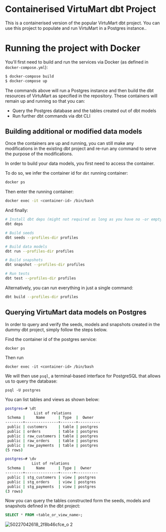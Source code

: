 # Containerised VirtuMart dbt Project
This is a containerised version of the popular 
 VirtuMart dbt project. 
You can use this project to populate and run VirtuMart in a Postgres instance..

# Running the project with Docker
You'll first need to build and run the services via Docker (as defined in `docker-compose.yml`):
```bash
$ docker-compose build
$ docker-compose up
```

The commands above will run a Postgres instance and then build the dbt resources of VirtuMart as specified in the 
repository. These containers will remain up and running so that you can:
- Query the Postgres database and the tables created out of dbt models
- Run further dbt commands via dbt CLI


## Building additional or modified data models
Once the containers are up and running, you can still make any modifications in the existing dbt project 
and re-run any command to serve the purpose of the modifications. 

In order to build your data models, you first need to access the container.

To do so, we infer the container id for `dbt` running container:
```bash
docker ps
```

Then enter the running container:
```bash
docker exec -it <container-id> /bin/bash
```

And finally:

```bash
# Install dbt deps (might not required as long as you have no -or empty- `dbt_packages.yml` file)
dbt deps

# Build seeds
dbt seeds --profiles-dir profiles

# Build data models
dbt run --profiles-dir profiles

# Build snapshots
dbt snapshot --profiles-dir profiles

# Run tests
dbt test --profiles-dir profiles
```

Alternatively, you can run everything in just a single command:

```bash
dbt build --profiles-dir profiles
```

## Querying VirtuMart data models on Postgres
In order to query and verify the seeds, models and snapshots created in the dummy dbt project, simply follow the 
steps below. 

Find the container id of the postgres service:
```commandline
docker ps 
```

Then run 
```commandline
docker exec -it <container-id> /bin/bash
```

We will then use `psql`, a terminal-based interface for PostgreSQL that allows us to query the database:
```commandline
psql -U postgres
```

You can list tables and views as shown below:
```bash
postgres=# \dt
             List of relations
 Schema |     Name      | Type  |  Owner   
--------+---------------+-------+----------
 public | customers     | table | postgres
 public | orders        | table | postgres
 public | raw_customers | table | postgres
 public | raw_orders    | table | postgres
 public | raw_payments  | table | postgres
(5 rows)

postgres=# \dv
            List of relations
 Schema |     Name      | Type |  Owner   
--------+---------------+------+----------
 public | stg_customers | view | postgres
 public | stg_orders    | view | postgres
 public | stg_payments  | view | postgres
(3 rows)

```

Now you can query the tables constructed form the seeds, models and snapshots defined in the dbt project:
```sql
SELECT * FROM <table_or_view_name>;
```
![50227042618_2f8b46cfce_o 2](https://github.com/jyeshtha1799/VirtuMart-DBT-Dockerized/assets/114448454/f6eb6fe8-0433-4236-b816-0eaa8177a64c)
